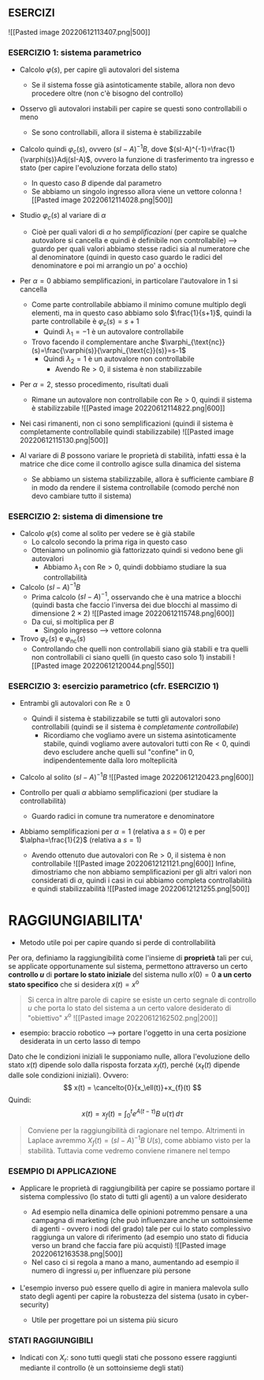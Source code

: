 ## ESERCIZI
![[Pasted image 20220612113407.png|500]]

### ESERCIZIO 1: sistema parametrico
- Calcolo $\varphi(s)$, per capire gli autovalori del sistema
	- Se il sistema fosse già asintoticamente stabile, allora non devo procedere oltre (non c'è bisogno del controllo)
- Osservo gli autovalori instabili per capire se questi sono controllabili o meno
	- Se sono controllabili, allora il sistema è stabilizzabile
- Calcolo quindi $\varphi_{c}(s)$, ovvero $(sI-A)^{-1}B$, dove $(sI-A)^{-1}=\frac{1}{\varphi(s)}Adj(sI-A)$, ovvero la funzione di trasferimento tra ingresso e stato (per capire l'evoluzione forzata dello stato)
	- In questo caso $B$ dipende dal parametro
	- Se abbiamo un singolo ingresso allora viene un vettore colonna 
![[Pasted image 20220612114028.png|500]]
- Studio $\varphi_{c}(s)$ al variare di $\alpha$
	- Cioè per quali valori di $\alpha$ ho *semplificazioni* (per capire se qualche autovalore si cancella e quindi è definibile non controllabile) --> guardo per quali valori abbiamo stesse radici sia al numeratore che al denominatore (quindi in questo caso guardo le radici del denominatore e poi mi arrangio un po' a occhio)
- Per $\alpha=0$ abbiamo semplificazioni, in particolare l'autovalore in $1$ si cancella
	- Come parte controllabile abbiamo il minimo comune multiplo degli elementi, ma in questo caso abbiamo solo $\frac{1}{s+1}$, quindi la parte controllabile è $\varphi_{c}(s)=s+1$
		- Quindi $\lambda_{1}=-1$ è un autovalore controllabile
	- Trovo facendo il complementare anche $\varphi_{\text{nc}}(s)=\frac{\varphi(s)}{\varphi_{\text{c}}(s)}=s-1$
		- Quindi $\lambda_2=1$ è un autovalore non controllabile 
			- Avendo $\text{Re}>0$, il sistema è non stabilizzabile
- Per $\alpha=2$, stesso procedimento, risultati duali
	- Rimane un autovalore non controllabile con $\text{Re}>0$, quindi il sistema è stabilizzabile
![[Pasted image 20220612114822.png|600]]
- Nei casi rimanenti, non ci sono semplificazioni (quindi il sistema è completamente controllabile quindi stabilizzabile)
![[Pasted image 20220612115130.png|500]]

- Al variare di $B$ possono variare le proprietà di stabilità, infatti essa è la matrice che dice come il controllo agisce sulla dinamica del sistema
	- Se abbiamo un sistema stabilizzabile, allora è sufficiente cambiare $B$ in modo da rendere il sistema controllabile (comodo perché non devo cambiare tutto il sistema)

### ESERCIZIO 2: sistema di dimensione tre
- Calcolo $\varphi(s)$ come al solito per vedere se è già stabile
	- Lo calcolo secondo la prima riga in questo caso
	- Otteniamo un polinomio già fattorizzato quindi si vedono bene gli autovalori
		- Abbiamo $\lambda_{1}$ con $\text{Re}>0$, quindi dobbiamo studiare la sua controllabilità
- Calcolo $(sI-A)^{-1}B$
	- Prima calcolo $(sI-A)^{-1}$, osservando che è una matrice a blocchi (quindi basta che faccio l'inversa dei due blocchi al massimo di dimensione $2 \times 2$)
![[Pasted image 20220612115748.png|600]]
	- Da cui, si moltiplica per $B$
		- Singolo ingresso --> vettore colonna
- Trovo $\varphi_{c}(s)$ e $\varphi_{\text{nc}}(s)$
	- Controllando che quelli non controllabili siano già stabili e tra quelli non controllabili ci siano quelli (in questo caso solo $1$) instabili
![[Pasted image 20220612120044.png|550]]

### ESERCIZIO 3: esercizio parametrico (cfr. ESERCIZIO 1)
- Entrambi gli autovalori con $\text{Re}\geq 0$
	- Quindi il sistema è stabilizzabile se tutti gli autovalori sono controllabili (quindi se il sistema è *completamente controllabile*)
		- Ricordiamo che vogliamo avere un sistema asintoticamente stabile, quindi vogliamo avere autovalori tutti con $\text{Re}<0$, quindi devo escludere anche quelli sul "confine" in $0$, indipendentemente dalla loro molteplicità
- Calcolo al solito $(sI-A)^{-1} B$
![[Pasted image 20220612120423.png|600]]

- Controllo per quali $\alpha$ abbiamo semplificazioni (per studiare la controllabilità)
	- Guardo radici in comune tra numeratore e denominatore
- Abbiamo semplificazioni per $\alpha=1$ (relativa a $s=0$) e per $\alpha=\frac{1}{2}$ (relativa a $s=1$)
	- Avendo ottenuto due autovalori con $\text{Re}>0$, il sistema è non controllabile
![[Pasted image 20220612121121.png|600]]
Infine, dimostriamo che non abbiamo semplificazioni per gli altri valori non considerati di $\alpha$, quindi i casi in cui abbiamo completa controllabilità e quindi stabilizzabilità
![[Pasted image 20220612121255.png|500]]

# RAGGIUNGIABILITA'
- Metodo utile poi per capire quando si perde di controllabilità

Per ora, definiamo la raggiungibilità come l'insieme di **proprietà** tali per cui, se applicate opportunamente sul sistema, permettono attraverso un certo **controllo $u$** di **portare lo stato iniziale** del sistema nullo $x(0)=0$ **a un certo stato specifico** che si desidera $x(t) = x^{\text{o}}$
 > Si cerca in altre parole di capire se esiste un certo segnale di controllo $u$ che porta lo stato del sistema a un certo valore desiderato di "obiettivo" $x^{\text{o}}$
 ![[Pasted image 20220612162502.png|200]]
- esempio: braccio robotico --> portare l'oggetto in una certa posizione desiderata in un certo lasso di tempo

Dato che le condizioni iniziali le supponiamo nulle, allora l'evoluzione dello stato $x(t)$ dipende solo  dalla risposta forzata $x_{f}(t)$, perché ($x_{\ell}(t)$ dipende dalle sole condizioni iniziali). Ovvero:
$$
x(t) = \cancelto{0}{x_\ell(t)}+x_{f}(t)
$$
Quindi:
$$
x(t) = x_{f}(t) = \int_{0}^{t} e^{A(t-\tau)} B \ u(\tau) \,d\tau
$$
> Conviene per la raggiungibilità di ragionare nel tempo. Altrimenti in Laplace avremmo $X_{f}(t) = (sI-A)^{-1}B \ U(s)$, come abbiamo visto per la stabilità. Tuttavia come vedremo conviene rimanere nel tempo



### ESEMPIO DI APPLICAZIONE
- Applicare le proprietà di raggiungibilità per capire se possiamo portare il sistema complessivo (lo stato di tutti gli agenti) a un valore desiderato
	- Ad esempio nella dinamica delle opinioni potremmo pensare a una campagna di marketing (che può influenzare anche un sottoinsieme di agenti - ovvero i nodi del grado) tale per cui lo stato complessivo raggiunga un valore di riferimento (ad esempio uno stato di fiducia verso un brand che faccia fare più acquisti)
![[Pasted image 20220612163538.png|500]]
	- Nel caso ci si regola a mano a mano, aumentando ad esempio il numero di ingressi $u_{i}$ per influenzare più persone

- L'esempio inverso può essere quello di agire in maniera malevola sullo stato degli agenti per capire la robustezza del sistema (usato in cyber-security)
	- Utile per progettare poi un sistema più sicuro

### STATI RAGGIUNGIBILI
- Indicati con $X_{r}$: sono tutti quegli stati che possono essere raggiunti mediante il controllo (è un sottoinsieme degli stati)